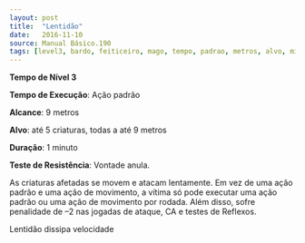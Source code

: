 ```yaml
---
layout: post
title:  "Lentidão"
date:   2016-11-10
source: Manual Básico.190
tags: [level3, bardo, feiticeiro, mago, tempo, padrao, metros, alvo, minuto, vontade, anula]
---
```


**Tempo de Nível 3**

**Tempo de Execução**: Ação padrão

**Alcance**: 9 metros

**Alvo**:  até 5 criaturas, todas a até 9 metros

**Duração**: 1 minuto

**Teste de Resistência**: Vontade anula.

As criaturas afetadas se movem e atacam lentamente. Em vez de uma ação padrão e uma ação de movimento, a vítima só pode executar uma ação padrão ou uma ação de movimento por rodada. Além disso, sofre penalidade de –2 nas jogadas de ataque, CA e testes de Reflexos.

Lentidão dissipa velocidade
